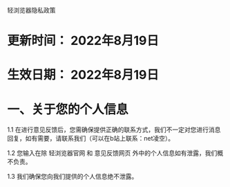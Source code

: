 轻浏览器隐私政策

# 更新时间： 2022年8月19日

# 生效日期： 2022年8月19日

# 一、关于您的个人信息

1.1 在进行意见反馈后，您需确保提供正确的联系方式，我们不一定对您进行消息回复，如有需要，请联系我们（可以在b站上联系：net凌空）。

1.2 您输入在除 轻浏览器官网 和 意见反馈网页 外中的个人信息如有泄露，我们概不负责。

1.3 我们确保您向我们提供的个人信息绝不泄露。
